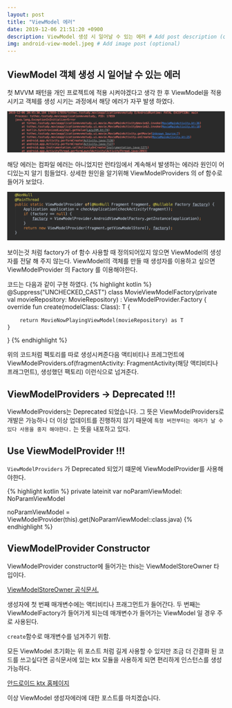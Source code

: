 ```yaml
---
layout: post
title: "ViewModel 에러"
date: 2019-12-06 21:51:20 +0900
description: ViewModel 생성 시 일어날 수 있는 에러 # Add post description (optional)
img: android-view-model.jpeg # Add image post (optional)
---
```


## ViewModel 객체 생성 시 일어날 수 있는 에러

첫 MVVM 패턴을 개인 프로젝트에 적용 시켜야겠다고 생각 한 후 ViewModel을 적용 시키고 객체를 생성 시키는 과정에서 해당 에러가 자꾸 발생 하였다.

![viewmodel-error](../assets/img/viewmodel-error.png)

해당 에러는 컴파일 에러는 아니었지만 런타임에서 계속해서 발생하는 에러라 원인이 어디있는지 알기 힘들었다. 상세한 원인을 알기위해 ViewModelProviders 의 of 함수로 들어가 보았다.

![viewmodel-of-function](../assets/img/viewmodelprovider-of-function.png)

보이는것 처럼 factory가 of 함수 사용할 때 정의되어있지 않으면 ViewModel의 생성자를 전달 해 주지 않는다. ViewModel의 객체를 만들 때 생성자를 이용하고 싶으면 ViewModelProvider 의 Factory 를 이용해야한다.

코드는 다음과 같이 구현 하였다.
{% highlight kotlin %}
@Suppress("UNCHECKED_CAST")
class MovieViewModelFactory(private val movieRepository: MovieRepository) : ViewModelProvider.Factory {
override fun <T : ViewModel> create(modelClass: Class<T>): T {

        return MovieNowPlayingViewModel(movieRepository) as T
    }

}
{% endhighlight %}

위의 코드처럼 펙토리를 따로 생성시켜준다음 액티비티나 프레그먼트에 ViewModelProviders.of(fragmentActivity: FragmentActivity(해당 액티비티나 프래그먼트), 생성했던 팩토리) 이런식으로 넘겨준다.

## ViewModelProviders -> Deprecated !!!

ViewModelProviders는 Deprecated 되었습니다. 그 뜻은 ViewModelProviders로 개발은 가능하나 더 이상 업데이트를 진행하지 않기 때문에 `특정 버전부터는 에러가 날 수 있다 사용을 중지 해야한다.` 는 뜻을 내포하고 있다.

## Use ViewModelProvider !!!

`ViewModelProviders` 가 Deprecated 되었기 떄문에 ViewModelProvider를 사용해야한다.

{% highlight kotlin %}
private lateinit var noParamViewModel: NoParamViewModel

noParamViewModel = ViewModelProvider(this).get(NoParamViewModel::class.java)
{% endhighlight %}

## ViewModelProvider Constructor

ViewModelProvider constructor에 들어가는 this는 ViewModelStoreOwner 타입이다.

[ViewModelStoreOwner 공식문서.](https://developer.android.com/reference/kotlin/androidx/lifecycle/ViewModelStoreOwner?hl=en)

생성자에 첫 번째 매개변수에는 액티비티나 프래그먼트가 들어간다. 두 번째는 ViewModelFactory가 들어가게 되는데 매개변수가 들어가는 ViewModel 일 경우 주로 사용된다.

`create`함수로 매개변수를 넘겨주기 위함.

모든 ViewModel 초기화는 위 포스트 처럼 길게 사용할 수 있지만 조금 더 간결화 된 코드를 쓰고싶다면 공식문서에 있는 ktx 모듈을 사용하게 되면 편리하게 인스턴스를 생성 가능하다.

[안드로이드 ktx 홈페이지](https://developer.android.com/kotlin/ktx?hl=en#fragment)

이상 ViewModel 생성자에러에 대한 포스트를 마치겠습니다.

